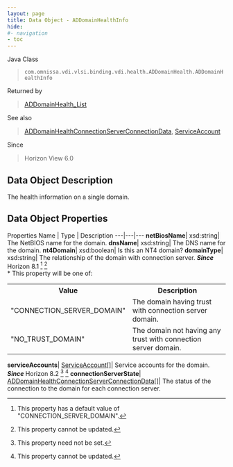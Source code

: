 ```yaml
---
layout: page
title: Data Object - ADDomainHealthInfo
hide:
#- navigation
- toc
---
```






Java Class
> `com.omnissa.vdi.vlsi.binding.vdi.health.ADDomainHealth.ADDomainHealthInfo`

Returned by
> [ADDomainHealth_List](vdi.health.ADDomainHealth.md#list)

See also
> [ADDomainHealthConnectionServerConnectionData](vdi.health.ADDomainHealth.ConnectionServerConnectionData.md), [ServiceAccount](vdi.health.ADDomainHealth.ServiceAccount.md)

Since
> Horizon View 6.0


## Data Object Description

The health information on a single domain.

## Data Object Properties
Properties
Name |  Type |  Description
---|---|---
**netBiosName**|  xsd:string|  The NetBIOS name for the domain.
**dnsName**|  xsd:string|  The DNS name for the domain.
**nt4Domain**|  xsd:boolean|  Is this an NT4 domain?
**domainType**|  xsd:string|  The relationship of the domain with connection server.  **_Since_** Horizon 8.1 [^233] [^2]<br>* This property will be one of:<br><table><tr><th>Value</th><th>Description</th></tr><tr><td>"CONNECTION_SERVER_DOMAIN"</td><td>The domain having trust with connection server domain.</td></tr><tr><td>"NO_TRUST_DOMAIN"</td><td>The domain not having any trust with connection server domain.</td></tr></table>
**serviceAccounts**| [ServiceAccount[]](vdi.health.ADDomainHealth.ServiceAccount.md)|  Service accounts for the domain.  **_Since_** Horizon 8.2 [^1] [^2]
**connectionServerState**| [ADDomainHealthConnectionServerConnectionData[]](vdi.health.ADDomainHealth.ConnectionServerConnectionData.md)|  The status of the connection to the domain for each connection server.









[^1]: This property need not be set.
[^2]: This property cannot be updated.
[^233]: This property has a default value of "CONNECTION_SERVER_DOMAIN".